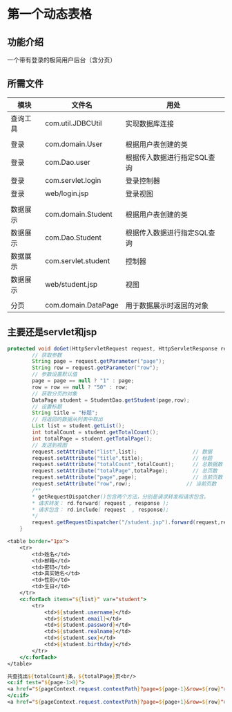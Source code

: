 # 第一个动态表格

## 功能介绍

一个带有登录的极简用户后台（含分页）

## 所需文件

| 模块     | 文件名            | 用处                        |
| -------- | ----------------- | --------------------------- |
| 查询工具 | com.util.JDBCUtil | 实现数据库连接              |
|  |  |  |
| 登录    | com.domain.User   | 根据用户表创建的类          |
| 登录    | com.Dao.user      | 根据传入数据进行指定SQL查询 |
| 登录    | com.servlet.login | 登录控制器                  |
| 登录 | web/login.jsp | 登录视图 |
|  |  |  |
| 数据展示 | com.domain.Student | 根据用户表创建的类          |
| 数据展示 | com.Dao.Student | 根据传入数据进行指定SQL查询 |
| 数据展示 | com.servlet.student | 控制器                  |
| 数据展示 | web/student.jsp | 视图 |
|  |  |  |
|  分页| com.domain.DataPage | 用于数据展示时返回的对象 |



## 主要还是servlet和jsp

```java
protected void doGet(HttpServletRequest request, HttpServletResponse response) throws ServletException, IOException {
    	// 获取参数
        String page = request.getParameter("page");
        String row = request.getParameter("row");
    	// 参数设置默认值
        page = page == null ? "1" : page;
        row = row == null ? "50" : row;
    	// 获取分页的对象
        DataPage student = StudentDao.getStudent(page,row);
    	// 设置标题
        String title = "标题";
    	// 将返回的数据从列表中取出
        List list = student.getList();
        int totalCount = student.getTotalCount();
        int totalPage = student.getTotalPage();
    	// 发送到视图
        request.setAttribute("list",list);                  // 数据
        request.setAttribute("title",title);                // 标题
        request.setAttribute("totalCount",totalCount);      // 总数据数
        request.setAttribute("totalPage",totalPage);        // 总页数
        request.setAttribute("page",page);                  // 当前页数
        request.setAttribute("row",row);                  // 当前页数
    	/**
    	* getRequestDispatcher()包含两个方法，分别是请求转发和请求包含。
    	* 请求转发： rd.forward( request , response );
		* 请求包含： rd.include( request  , response);
    	*/
        request.getRequestDispatcher("/student.jsp").forward(request,response);
    }
```



```jsp
<table border="1px">
    <tr>
        <td>姓名</td>
        <td>邮箱</td>
        <td>密码</td>
        <td>真实姓名</td>
        <td>性别</td>
        <td>生日</td>
    </tr>
    <c:forEach items="${list}" var="student">
        <tr>
            <td>${student.username}</td>
            <td>${student.email}</td>
            <td>${student.password}</td>
            <td>${student.realname}</td>
            <td>${student.sex}</td>
            <td>${student.birthday}</td>
        </tr>
    </c:forEach>
</table>

共查找出${totalCount}条，${totalPage}页<br/>
<c:if test="${page-1>0}">
<a href="${pageContext.request.contextPath}?page=${page-1}&row=${row}">上一页</a><br/>
</c:if>
<a href="${pageContext.request.contextPath}?page=${page+1}&row=${row}">下一页</a><br/>
```


